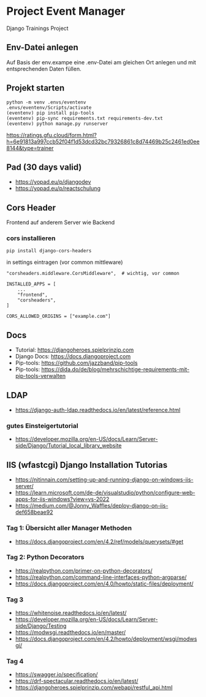 # Project Event Manager
Django Trainings Project

## Env-Datei anlegen
Auf Basis der env.exampe eine .env-Datei am gleichen Ort anlegen
und mit entsprechenden Daten füllen.

## Projekt starten
    python -m venv .envs/eventenv
    .envs/eventenv/Scripts/activate
    (eventenv) pip install pip-tools
    (eventenv) pip-sync requirements.txt requirements-dev.txt
    (eventenv) python manage.py runserver

https://ratings.gfu.cloud/form.html?h=6e91813a997ccb52f04f1d53dcd32bc79326861c8d74469b25c2461ed0ee8144&type=trainer

## Pad (30 days valid)
- https://yopad.eu/p/djangodev
- https://yopad.eu/p/reactschulung

## Cors Header
Frontend auf anderem Server wie Backend
### cors installieren

    pip install django-cors-headers

in settings eintragen (vor common mittleware)

    "corsheaders.middleware.CorsMiddleware",  # wichtig, vor common

    INSTALLED_APPS = [
        ...
        "frontend",
        "corsheaders",
    ]

    CORS_ALLOWED_ORIGINS = ["example.com"]

## Docs
- Tutorial: https://djangoheroes.spielprinzip.com
- Django Docs: https://docs.djangoproject.com
- Pip-tools: https://github.com/jazzband/pip-tools
- Pip-tools: https://dida.do/de/blog/mehrschichtige-requirements-mit-pip-tools-verwalten

## LDAP
- https://django-auth-ldap.readthedocs.io/en/latest/reference.html

### gutes Einsteigertutorial
- https://developer.mozilla.org/en-US/docs/Learn/Server-side/Django/Tutorial_local_library_website

## IIS (wfastcgi) Django Installation Tutorias

- https://nitinnain.com/setting-up-and-running-django-on-windows-iis-server/
- https://learn.microsoft.com/de-de/visualstudio/python/configure-web-apps-for-iis-windows?view=vs-2022
- https://medium.com/@Jonny_Waffles/deploy-django-on-iis-def658beae92

### Tag 1: Übersicht aller Manager Methoden
- https://docs.djangoproject.com/en/4.2/ref/models/querysets/#get


### Tag 2: Python Decorators
- https://realpython.com/primer-on-python-decorators/
- https://realpython.com/command-line-interfaces-python-argparse/
- https://docs.djangoproject.com/en/4.0/howto/static-files/deployment/

### Tag 3
- https://whitenoise.readthedocs.io/en/latest/
- https://developer.mozilla.org/en-US/docs/Learn/Server-side/Django/Testing
- https://modwsgi.readthedocs.io/en/master/
- https://docs.djangoproject.com/en/4.2/howto/deployment/wsgi/modwsgi/

### Tag 4
- https://swagger.io/specification/
- https://drf-spectacular.readthedocs.io/en/latest/
- https://djangoheroes.spielprinzip.com/webapi/restful_api.html